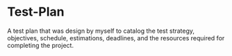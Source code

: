 # Test-Plan

A test plan that was design by myself to catalog the test strategy, objectives, schedule, estimations, deadlines, and the resources required for completing the project. 
